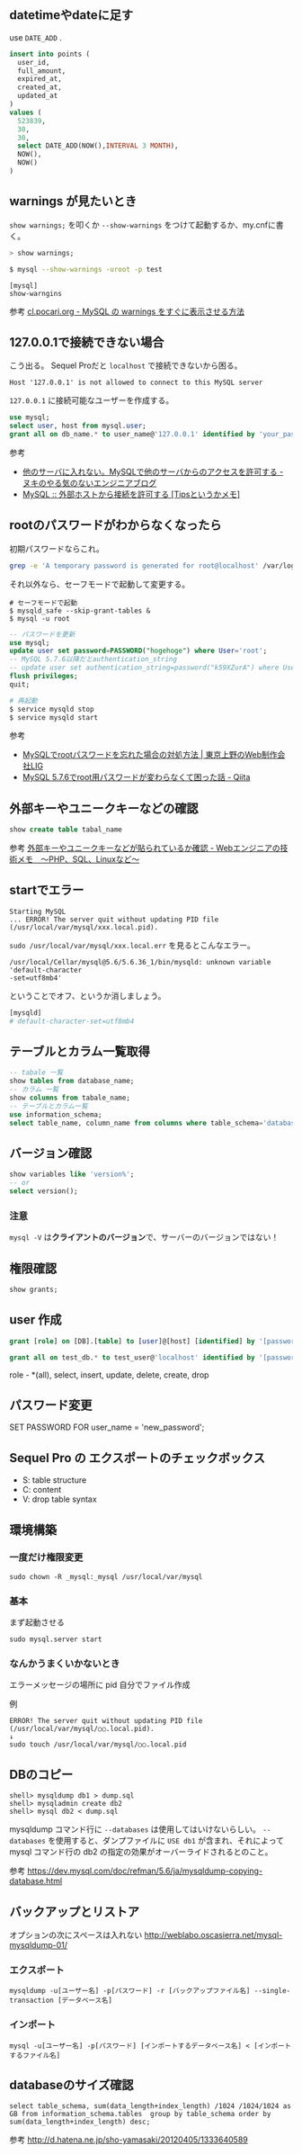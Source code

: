 ## datetimeやdateに足す
use `DATE_ADD` .

```sql
insert into points (
  user_id,
  full_amount,
  expired_at,
  created_at,
  updated_at
)
values (
  523839,
  30,
  30,
  select DATE_ADD(NOW(),INTERVAL 3 MONTH),
  NOW(),
  NOW()
)
```

## warnings が見たいとき
`show warnings;` を叩くか `--show-warnings` をつけて起動するか、my.cnfに書く。

```sql
> show warnings;
```

```sh
$ mysql --show-warnings -uroot -p test
```

```
[mysql]
show-warngins
```

参考
[cl.pocari.org - MySQL の warnings をすぐに表示させる方法](http://cl.pocari.org/2007-10-01-1.html)


## 127.0.0.1で接続できない場合
こう出る。
Sequel Proだと `localhost` で接続できないから困る。

```
Host '127.0.0.1' is not allowed to connect to this MySQL server
```

`127.0.0.1` に接続可能なユーザーを作成する。

```sql
use mysql;
select user, host from mysql.user;
grant all on db_name.* to user_name@'127.0.0.1' identified by 'your_password';
```

参考
- [他のサーバに入れない。MySQLで他のサーバからのアクセスを許可する - ヌキのやる気のないエンジニアブログ](http://d.hatena.ne.jp/editnuki/20110813/1313177077)
- [MySQL :: 外部ホストから接続を許可する [Tipsというかメモ]](http://tm.root-n.com/database:mysql:setup:allow_connect_remote_host)


## rootのパスワードがわからなくなったら
初期パスワードならこれ。

```sh
grep -e 'A temporary password is generated for root@localhost' /var/log/mysqld.log
```

それ以外なら、セーフモードで起動して変更する。

```
# セーフモードで起動
$ mysqld_safe --skip-grant-tables &
$ mysql -u root
```

```sql
-- パスワードを更新
use mysql;
update user set password=PASSWORD("hogehoge") where User='root';
-- MySQL 5.7.6以降だとauthentication_string
-- update user set authentication_string=password("k59XZurA") where User='root';
flush privileges;
quit;
```

```sh
# 再起動
$ service mysqld stop
$ service mysqld start
```

参考
- [MySQLでrootパスワードを忘れた場合の対処方法 | 東京上野のWeb制作会社LIG](https://liginc.co.jp/web/programming/mysql/87393)
- [MySQL 5.7.6でroot用パスワードが変わらなくて困った話 - Qiita](https://qiita.com/gatchan0807/items/7323a5d2dd365308cb94)


## 外部キーやユニークキーなどの確認
```sql
show create table tabal_name
```

参考
[外部キーやユニークキーなどが貼られているか確認 - Webエンジニアの技術メモ　～PHP、SQL、Linuxなど～](http://d.hatena.ne.jp/moroto1122/20130202/1359733525)


## startでエラー
```
Starting MySQL
... ERROR! The server quit without updating PID file (/usr/local/var/mysql/xxx.local.pid).
```

`sudo /usr/local/var/mysql/xxx.local.err` を見るとこんなエラー。

```
/usr/local/Cellar/mysql@5.6/5.6.36_1/bin/mysqld: unknown variable 'default-character
-set=utf8mb4'
```

ということでオフ、というか消しましょう。

```sh
[mysqld]
# default-character-set=utf8mb4
```

## テーブルとカラム一覧取得
```sql
-- tabale 一覧
show tables from database_name;
-- カラム 一覧
show columns from tabale_name;
-- テーブルとカラム一覧
use information_schema;
select table_name, column_name from columns where table_schema='database_name';
```


## バージョン確認
```sql
show variables like 'version%';
-- or
select version();
```

### 注意
`mysql -V` は**クライアントのバージョン**で、サーバーのバージョンではない！


## 権限確認
```sql
show grants;
```


## user 作成
```sql
grant [role] on [DB].[table] to [user]@[host] [identified] by '[password]';

grant all on test_db.* to test_user@'localhost' identified by '[password]';
```

role - *(all), select, insert, update, delete, create, drop


## パスワード変更
SET PASSWORD FOR user_name = 'new_password';


## Sequel Pro の エクスポートのチェックボックス
- S: table structure
- C: content
- V: drop table syntax


## 環境構築
### 一度だけ権限変更
```
sudo chown -R _mysql:_mysql /usr/local/var/mysql
```

### 基本
まず起動させる

```
sudo mysql.server start
```


### なんかうまくいかないとき
エラーメッセージの場所に pid 自分でファイル作成

例

```
ERROR! The server quit without updating PID file (/usr/local/var/mysql/○○.local.pid).
↓
sudo touch /usr/local/var/mysql/○○.local.pid
```


## DBのコピー
```
shell> mysqldump db1 > dump.sql
shell> mysqladmin create db2
shell> mysql db2 < dump.sql
```

mysqldump コマンド行に `--databases` は使用してはいけないらしい。
`--databases` を使用すると、ダンプファイルに `USE db1` が含まれ、それによって mysql コマンド行の db2 の指定の効果がオーバーライドされるとのこと。

参考
https://dev.mysql.com/doc/refman/5.6/ja/mysqldump-copying-database.html


## バックアップとリストア
オプションの次にスペースは入れない
http://weblabo.oscasierra.net/mysql-mysqldump-01/

### エクスポート
```
mysqldump -u[ユーザー名] -p[パスワード] -r [バックアップファイル名] --single-transaction [データベース名]
```

### インポート
```
mysql -u[ユーザー名] -p[パスワード] [インポートするデータベース名] < [インポートするファイル名]
```


## databaseのサイズ確認
```
select table_schema, sum(data_length+index_length) /1024 /1024/1024 as GB from information_schema.tables  group by table_schema order by sum(data_length+index_length) desc;
```

参考
http://d.hatena.ne.jp/sho-yamasaki/20120405/1333640589
